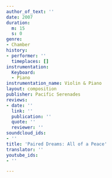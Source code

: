 ```yaml
---
author_of_text: ''
date: 2007
duration:
  m: 15
  s: 0
genre:
- Chamber
history:
- performer: ''
  timeplaces: []
instrumentation:
  Keyboard:
  - Piano
instrumentation_name: Violin & Piano
layout: composition
publisher: Pacific Serenades
reviews:
- date: ''
  link: ''
  publication: ''
  quote: ''
  reviewer: ''
soundcloud_ids:
- ''
title: 'Paired Dreams: All of a Peace'
translator: ''
youtube_ids:
- ''

---
```

